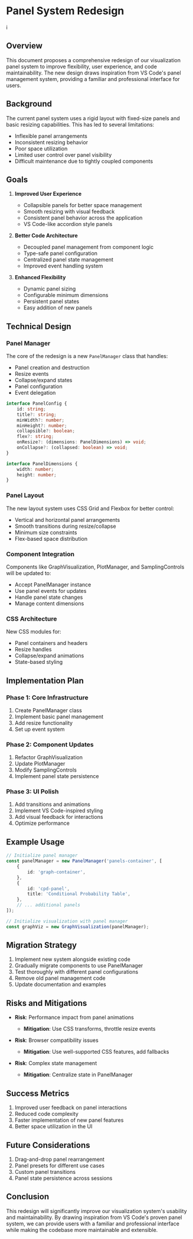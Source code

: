 # Panel System Redesign
i
## Overview
This document proposes a comprehensive redesign of our visualization panel system to improve flexibility, user experience, and code maintainability. The new design draws inspiration from VS Code's panel management system, providing a familiar and professional interface for users.

## Background
The current panel system uses a rigid layout with fixed-size panels and basic resizing capabilities. This has led to several limitations:
- Inflexible panel arrangements
- Inconsistent resizing behavior
- Poor space utilization
- Limited user control over panel visibility
- Difficult maintenance due to tightly coupled components

## Goals
1. **Improved User Experience**
   - Collapsible panels for better space management
   - Smooth resizing with visual feedback
   - Consistent panel behavior across the application
   - VS Code-like accordion style panels

2. **Better Code Architecture**
   - Decoupled panel management from component logic
   - Type-safe panel configuration
   - Centralized panel state management
   - Improved event handling system

3. **Enhanced Flexibility**
   - Dynamic panel sizing
   - Configurable minimum dimensions
   - Persistent panel states
   - Easy addition of new panels

## Technical Design

### Panel Manager
The core of the redesign is a new `PanelManager` class that handles:
- Panel creation and destruction
- Resize events
- Collapse/expand states
- Panel configuration
- Event delegation

```typescript
interface PanelConfig {
    id: string;
    title?: string;
    minWidth?: number;
    minHeight?: number;
    collapsible?: boolean;
    flex?: string;
    onResize?: (dimensions: PanelDimensions) => void;
    onCollapse?: (collapsed: boolean) => void;
}

interface PanelDimensions {
    width: number;
    height: number;
}
```

### Panel Layout
The new layout system uses CSS Grid and Flexbox for better control:
- Vertical and horizontal panel arrangements
- Smooth transitions during resize/collapse
- Minimum size constraints
- Flex-based space distribution

### Component Integration
Components like GraphVisualization, PlotManager, and SamplingControls will be updated to:
- Accept PanelManager instance
- Use panel events for updates
- Handle panel state changes
- Manage content dimensions

### CSS Architecture
New CSS modules for:
- Panel containers and headers
- Resize handles
- Collapse/expand animations
- State-based styling

## Implementation Plan

### Phase 1: Core Infrastructure
1. Create PanelManager class
2. Implement basic panel management
3. Add resize functionality
4. Set up event system

### Phase 2: Component Updates
1. Refactor GraphVisualization
2. Update PlotManager
3. Modify SamplingControls
4. Implement panel state persistence

### Phase 3: UI Polish
1. Add transitions and animations
2. Implement VS Code-inspired styling
3. Add visual feedback for interactions
4. Optimize performance

## Example Usage

```typescript
// Initialize panel manager
const panelManager = new PanelManager('panels-container', [
    {
        id: 'graph-container',
    },
    {
        id: 'cpd-panel',
        title: 'Conditional Probability Table',
    },
    // ... additional panels
]);

// Initialize visualization with panel manager
const graphViz = new GraphVisualization(panelManager);
```

## Migration Strategy
1. Implement new system alongside existing code
2. Gradually migrate components to use PanelManager
3. Test thoroughly with different panel configurations
4. Remove old panel management code
5. Update documentation and examples

## Risks and Mitigations
- **Risk**: Performance impact from panel animations
  - **Mitigation**: Use CSS transforms, throttle resize events

- **Risk**: Browser compatibility issues
  - **Mitigation**: Use well-supported CSS features, add fallbacks

- **Risk**: Complex state management
  - **Mitigation**: Centralize state in PanelManager

## Success Metrics
1. Improved user feedback on panel interactions
2. Reduced code complexity
3. Faster implementation of new panel features
4. Better space utilization in the UI

## Future Considerations
1. Drag-and-drop panel rearrangement
2. Panel presets for different use cases
3. Custom panel transitions
4. Panel state persistence across sessions

## Conclusion
This redesign will significantly improve our visualization system's usability and maintainability. By drawing inspiration from VS Code's proven panel system, we can provide users with a familiar and professional interface while making the codebase more maintainable and extensible. 